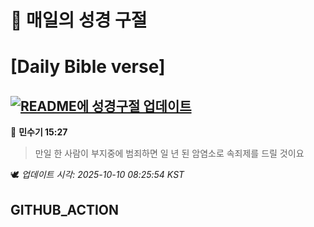 # 🙏 매일의 성경 구절
# [Daily Bible verse]
## [![README에 성경구절 업데이트](https://github.com/DONGSUKA/first_test/actions/workflows/update-readme-bible.yml/badge.svg)](https://github.com/DONGSUKA/first_test/actions/workflows/update-readme-bible.yml)
<!-- START_BIBLE_VERSE -->
📖 **민수기 15:27**
> 만일 한 사람이 부지중에 범죄하면 일 년 된 암염소로 속죄제를 드릴 것이요

🕊️ _업데이트 시각: 2025-10-10 08:25:54 KST_
  <!-- END_BIBLE_VERSE -->
## GITHUB_ACTION
